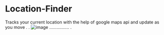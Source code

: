 # Location-Finder
Tracks your current location with the help of google maps api and update as you move . 
.
![image](https://user-images.githubusercontent.com/66934832/133604040-40202dba-287d-4b66-84b7-c928526fddb5.png)   ................
.

